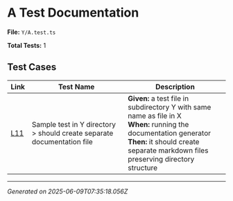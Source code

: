 # A Test Documentation

**File:** `Y/A.test.ts`

**Total Tests:** 1

## Test Cases

| Link | Test Name | Description |
|------|-----------|-------------|
| [L11](src/test/Y/A.test.ts#L11) | Sample test in Y directory > should create separate documentation file | **Given:** a test file in subdirectory Y with same name as file in X<br>**When:** running the documentation generator<br>**Then:** it should create separate markdown files preserving directory structure |

---
*Generated on 2025-06-09T07:35:18.056Z*
